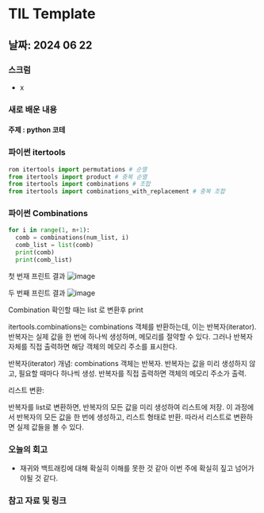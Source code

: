 # TIL Template

## 날짜: 2024 06 22
### 스크럼
- x
### 새로 배운 내용
#### 주제 : python 코테
### 파이썬 itertools
```python
rom itertools import permutations # 순열
from itertools import product # 중복 순열
from itertools import combinations # 조합
from itertools import combinations_with_replacement # 중복 조합
```

### 파이썬 Combinations
```python
for i in range(1, n+1):
  comb = combinations(num_list, i)
  comb_list = list(comb)
  print(comb)
  print(comb_list)
```
첫 번재 프린트 결과 
![image](https://github.com/100-hours-a-week/5-sean-til/assets/122856840/7b5fc457-982a-4b9c-b571-5e13c82f3733)

두 번째 프린트 결과
![image](https://github.com/100-hours-a-week/5-sean-til/assets/122856840/11f4b6c2-b68e-4742-8848-aad0fe96af8b)

Combination 확인할 때는 list 로 변환후 print

itertools.combinations는 combinations 객체를 반환하는데, 이는 반복자(iterator). 
반복자는 실제 값을 한 번에 하나씩 생성하며, 메모리를 절약할 수 있다. 
그러나 반복자 자체를 직접 출력하면 해당 객체의 메모리 주소를 표시한다.

반복자(iterator) 개념:
combinations 객체는 반복자. 반복자는 값을 미리 생성하지 않고, 필요할 때마다 하나씩 생성.
반복자를 직접 출력하면 객체의 메모리 주소가 출력.

리스트 변환:

반복자를 list로 변환하면, 반복자의 모든 값을 미리 생성하여 리스트에 저장.
이 과정에서 반복자의 모든 값을 한 번에 생성하고, 리스트 형태로 반환.
따라서 리스트로 변환하면 실제 값들을 볼 수 있다.
### 오늘의 회고
- 재귀와 백트래킹에 대해 확실히 이해를 못한 것 같아 이번 주에 확실히 짚고 넘어가야될 것 같다.
### 참고 자료 및 링크
